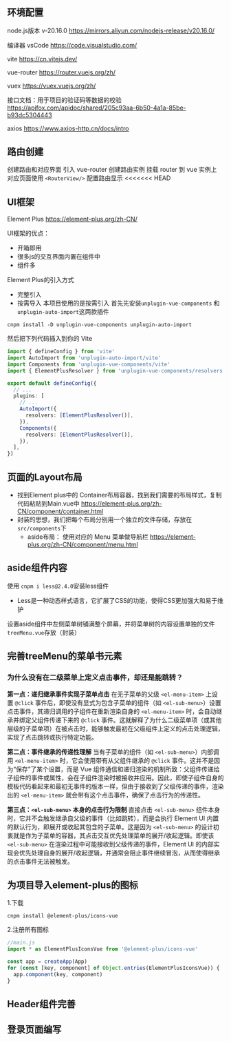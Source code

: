 #

## 环境配置

node.js版本 v-20.16.0
<https://mirrors.aliyun.com/nodejs-release/v20.16.0/>

编译器 vsCode
<https://code.visualstudio.com/>

vite
<https://cn.vitejs.dev/>

vue-router
<https://router.vuejs.org/zh/>

vuex
<https://vuex.vuejs.org/zh/>

接口文档：用于项目的验证码等数据的校验
<https://apifox.com/apidoc/shared/205c93aa-6b50-4a1a-85be-b93dc5304443>

axios
<https://www.axios-http.cn/docs/intro>

## 路由创建

创建路由和对应界面
引入 vue-router 创建路由实例
挂载 router 到 vue 实例上
对应页面使用 `<RouterView/>` 配置路由显示
<<<<<<< HEAD

## UI框架

Element Plus
<https://element-plus.org/zh-CN/>

UI框架的优点：

- 开箱即用
- 很多js的交互界面内置在组件中
- 组件多

Element Plus的引入方式

- 完整引入
- 按需导入
本项目使用的是按需引入
首先先安装`unplugin-vue-components` 和 `unplugin-auto-import`这两款插件

```shell
cnpm install -D unplugin-vue-components unplugin-auto-import
```

然后把下列代码插入到你的 Vite

```vite.config.ts
import { defineConfig } from 'vite'
import AutoImport from 'unplugin-auto-import/vite'
import Components from 'unplugin-vue-components/vite'
import { ElementPlusResolver } from 'unplugin-vue-components/resolvers'

export default defineConfig({
  // ...
  plugins: [
    // ...
    AutoImport({
      resolvers: [ElementPlusResolver()],
    }),
    Components({
      resolvers: [ElementPlusResolver()],
    }),
  ],
})
```

## 页面的Layout布局

- 找到Element plus中的 Container布局容器，找到我们需要的布局样式，复制代码粘贴到Main.vue中
<https://element-plus.org/zh-CN/component/container.html>
- 封装的思想，我们把每个布局分别用一个独立的文件存储，存放在`src/components`下
  - aside布局：
使用对应的 Menu 菜单做导航栏
<https://element-plus.org/zh-CN/component/menu.html>

## aside组件内容

使用 `cnpm i less@2.4.0`安装less组件

- Less是一种动态样式语言，它扩展了CSS的功能，使得CSS更加强大和易于维护

设置aside组件中左侧菜单树铺满整个屏幕，并将菜单树的内容设置单独的文件`treeMenu.vue`存放（封装）

## 完善treeMenu的菜单书元素

### 为什么没有在二级菜单上定义点击事件，却还是能跳转？

**第一点：递归继承事件实现子菜单点击**
在无子菜单的父级 `<el-menu-item>` 上设置 `@click` 事件后，即使没有显式为包含子菜单的组件（如 `<el-sub-menu>`）设置点击事件，其递归调用的子组件在重新渲染自身的 `<el-menu-item>` 时，会自动继承并绑定父组件传递下来的 `@click` 事件。这就解释了为什么二级菜单项（或其他层级的子菜单项）在被点击时，能够触发最初在父级组件上定义的点击处理逻辑，实现了点击跳转或执行特定功能。

**第二点：事件继承的传递性理解**
当有子菜单的组件（如 `<el-sub-menu>`）内部调用 `<el-menu-item>` 时，它会使用带有从父组件继承的 `@click` 事件。这并不是因为“保存”了某个设置，而是 Vue 组件通信和递归渲染的机制所致：父组件传递给子组件的事件或属性，会在子组件渲染时被接收并应用。因此，即使子组件自身的模板代码看起来和最初无事件的版本一样，但由于接收到了父级传递的事件，渲染出的 `<el-menu-item>` 就会带有这个点击事件，确保了点击行为的传递性。

**第三点：`<el-sub-menu>` 本身的点击行为限制**
直接点击 `<el-sub-menu>` 组件本身时，它并不会触发继承自父级的事件（比如跳转），而是会执行 Element UI 内置的默认行为，即展开或收起其包含的子菜单。这是因为 `<el-sub-menu>` 的设计初衷就是作为子菜单的容器，其点击交互优先处理菜单的展开/收起逻辑。即使该 `<el-sub-menu>` 在渲染过程中可能接收到父级传递的事件，Element UI 的内部实现会优先处理自身的展开/收起逻辑，并通常会阻止事件继续冒泡，从而使得继承的点击事件无法被触发。

## 为项目导入element-plus的图标

1.下载

`cnpm install @element-plus/icons-vue`

2.注册所有图标

```js
//main.js
import * as ElementPlusIconsVue from '@element-plus/icons-vue'

const app = createApp(App)
for (const [key, component] of Object.entries(ElementPlusIconsVue)) {
  app.component(key, component)
}
```

## Header组件完善

## 登录页面编写

